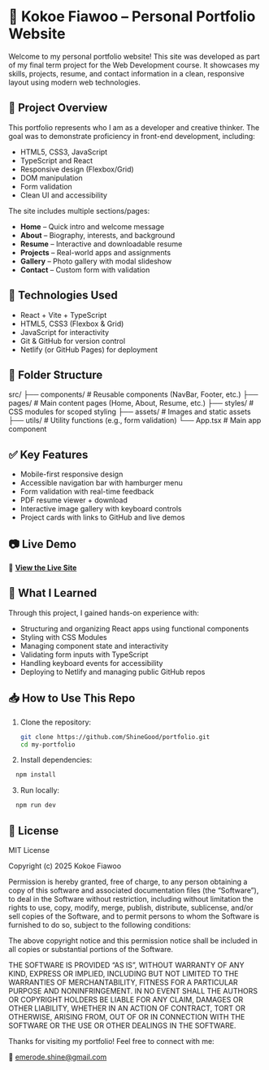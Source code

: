 # 🌟 Kokoe Fiawoo – Personal Portfolio Website

Welcome to my personal portfolio website! This site was developed as part of my final term project for the Web Development course. It showcases my skills, projects, resume, and contact information in a clean, responsive layout using modern web technologies.

## 📌 Project Overview

This portfolio represents who I am as a developer and creative thinker. The goal was to demonstrate proficiency in front-end development, including:
- HTML5, CSS3, JavaScript
- TypeScript and React
- Responsive design (Flexbox/Grid)
- DOM manipulation
- Form validation
- Clean UI and accessibility

The site includes multiple sections/pages:
- **Home** – Quick intro and welcome message
- **About** – Biography, interests, and background
- **Resume** – Interactive and downloadable resume
- **Projects** – Real-world apps and assignments
- **Gallery** – Photo gallery with modal slideshow
- **Contact** – Custom form with validation

## 🔧 Technologies Used

- React + Vite + TypeScript
- HTML5, CSS3 (Flexbox & Grid)
- JavaScript for interactivity
- Git & GitHub for version control
- Netlify (or GitHub Pages) for deployment

## 📁 Folder Structure

src/
├── components/ # Reusable components (NavBar, Footer, etc.)
├── pages/ # Main content pages (Home, About, Resume, etc.)
├── styles/ # CSS modules for scoped styling
├── assets/ # Images and static assets
├── utils/ # Utility functions (e.g., form validation)
└── App.tsx # Main app component


## ✅ Key Features

- Mobile-first responsive design
- Accessible navigation bar with hamburger menu
- Form validation with real-time feedback
- PDF resume viewer + download
- Interactive image gallery with keyboard controls
- Project cards with links to GitHub and live demos

## 📷 Live Demo

🔗 **[View the Live Site](https://porfoliokokoe.netlify.app/)**  


## 🧠 What I Learned

Through this project, I gained hands-on experience with:
- Structuring and organizing React apps using functional components
- Styling with CSS Modules
- Managing component state and interactivity
- Validating form inputs with TypeScript
- Handling keyboard events for accessibility
- Deploying to Netlify and managing public GitHub repos

## 📥 How to Use This Repo

1. Clone the repository:
   ```bash
   git clone https://github.com/ShineGood/portfolio.git
   cd my-portfolio
   ```

2. Install dependencies:
  ```bash
    npm install
  ```

3. Run locally:
  ```bash
    npm run dev
  ```

## 📝 License

MIT License

Copyright (c) 2025 Kokoe Fiawoo

Permission is hereby granted, free of charge, to any person obtaining a copy
of this software and associated documentation files (the “Software”), to deal
in the Software without restriction, including without limitation the rights
to use, copy, modify, merge, publish, distribute, sublicense, and/or sell
copies of the Software, and to permit persons to whom the Software is
furnished to do so, subject to the following conditions:

The above copyright notice and this permission notice shall be included in
all copies or substantial portions of the Software.

THE SOFTWARE IS PROVIDED “AS IS”, WITHOUT WARRANTY OF ANY KIND, EXPRESS OR
IMPLIED, INCLUDING BUT NOT LIMITED TO THE WARRANTIES OF MERCHANTABILITY,
FITNESS FOR A PARTICULAR PURPOSE AND NONINFRINGEMENT. IN NO EVENT SHALL THE
AUTHORS OR COPYRIGHT HOLDERS BE LIABLE FOR ANY CLAIM, DAMAGES OR OTHER
LIABILITY, WHETHER IN AN ACTION OF CONTRACT, TORT OR OTHERWISE, ARISING FROM,
OUT OF OR IN CONNECTION WITH THE SOFTWARE OR THE USE OR OTHER DEALINGS IN
THE SOFTWARE.


Thanks for visiting my portfolio! Feel free to connect with me:

📧 emerode.shine@gmail.com
